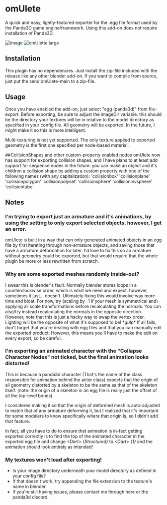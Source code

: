 # omUlete
A quick and easy, lightly-featured exporter for the .egg file format used by the Panda3D game engine/framework. Using this add-on does not require installation of Panda3D.

![image](https://user-images.githubusercontent.com/77763745/230818181-f3439022-67fb-4f12-aab9-eee694c8433d.png)
![omUlette large](https://github.com/user-attachments/assets/407ec6c8-9362-4621-a075-ddbfb4bcaacd)

## Installation
This plugin has no dependencies. Just install the zip-file included with the release like any other blender add-on.
If you want to compile from source, just put the send omUlete-main to a zip-file.

## Usage
Once you have enabled the add-on, just select "egg (panda3d)" from file-export.
Before exporting, be sure to adjust the imageDir variable. this should be the directory your textures will be in relative to the model directory as specified in your config file.
All geometry will be exported. In the future, I might make it so this is more intelligent.

Multi-texturing is not yet supported. The only texture applied to exported geometry is the first one specified per node-based material.

##CollisionShapes and other custom-property enabled nodes
omUlete now has support for exporting collision shapes, and I have plans to at least add support for sequence nodes in the future.
you can make an object and it's children a collision shape by adding a custom property with one of the following names (with any capitalization):
'collisionbox'
'collisionplane'
'collisionpolygon'
'collisionpolyset'
'collisionsphere'
'collisioninvsphere'
'collisiontube'

## Notes
### I'm trying to export just an armature and it's animations, by using the setting to only export selected objects. however, I get an error.
omUlete is built in a way that can only generated animated objects in an egg file by first iterating through non-armature objects, and saving those that have a armature deformation for later.
I'd love to fix this so an armature without geometry could be exported, but that would require that the whole plugin be more or less rewritten from scratch.

### Why are some exported meshes randomly inside-out?
I swear this is blender's fault. Normally blender stores loops in a counterclockwise order, which is what we need and expect. however, sometimes it just... doesn't. Ultimately fixing this would involve way more time and bloat. For now, try (scaling by -1 if your mesh is symmetrical and) applying all scale transformations before recalculating the normals.
You can also/try instead recalculating the normals in the opposite direction. However, note that this is just a hacky way to swap the vertex order. Lighting will be the opposite of what it's supposed to be! \**gulp*\*
If all fails, don't forget that you're dealing with egg files and that you can manually edit the exported product. However, this means you'll have to make the edit on every export, so be careful.

### I'm exporting an animated character with the "Collapse Character Nodes" not ticked, but the final animation looks distorted!
This is because a panda3d character (That's the name of the class responsible for animation behind the actor class) expects that the origin of all geometry distorted by a skeleton to be the same as that of the skeleton itself.
(note: the origin of a skeleton in an egg file is really just the offset of all the top-level bones).

I considered making it so that the origin of deformed mesh is auto-adjusted to match that of any armature deforming it, but I realized that it's important for some modelers to know specifically where that origin is, so I didn't add that feature.

In fact, all you have to do to ensure that animation is in-fact getting exported correctly is to find the top of the animated character in the exported egg file and change _\<Dart> {Structured}_ to _\<Dart> {1}_ and the animation should look entirely as intended!

### My textures won't load after exporting!
- Is your image directory underneath your model directory as defined in your config file?
- If that doesn't work, try appending the file extension to the texture's name in blender.
- If you're still having issues, please contact me through here or the panda3d discord.
